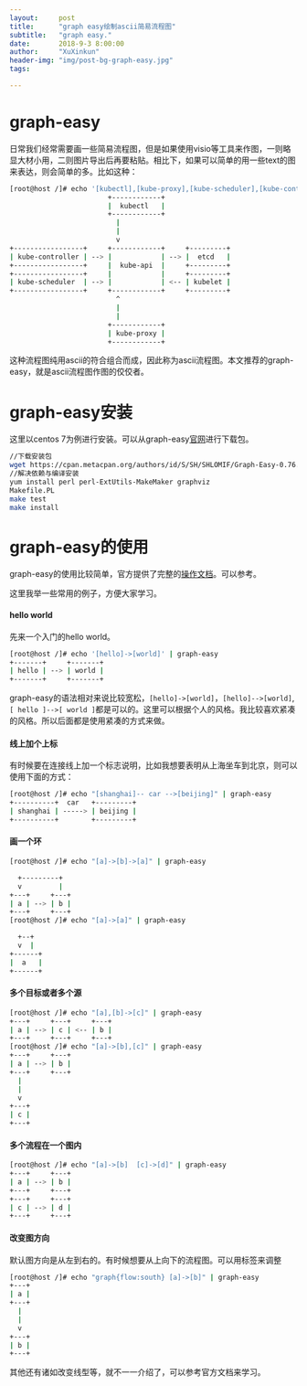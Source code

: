 ```yaml
---
layout:     post
title:      "graph easy绘制ascii简易流程图"
subtitle:   "graph easy."
date:       2018-9-3 8:00:00
author:     "XuXinkun"
header-img: "img/post-bg-graph-easy.jpg"
tags:

---
```


# graph-easy

日常我们经常需要画一些简易流程图，但是如果使用visio等工具来作图，一则略显大材小用，二则图片导出后再要粘贴。相比下，如果可以简单的用一些text的图来表达，则会简单的多。比如这种：

```Bash
[root@host /]# echo '[kubectl],[kube-proxy],[kube-scheduler],[kube-controller],[kubelet]->[kube-api]->[etcd]' |graph-easy
                        +------------+
                        |  kubectl   |
                        +------------+
                          |
                          |
                          v
+-----------------+     +------------+     +---------+
| kube-controller | --> |            | --> |  etcd   |
+-----------------+     |  kube-api  |     +---------+
+-----------------+     |            |     +---------+
| kube-scheduler  | --> |            | <-- | kubelet |
+-----------------+     +------------+     +---------+
                          ^
                          |
                          |
                        +------------+
                        | kube-proxy |
                        +------------+
```

这种流程图纯用ascii的符合组合而成，因此称为ascii流程图。本文推荐的graph-easy，就是ascii流程图作图的佼佼者。

# graph-easy安装

这里以centos 7为例进行安装。可以从graph-easy[官网](https://metacpan.org/pod/Graph::Easy)进行下载包。

```Bash
//下载安装包
wget https://cpan.metacpan.org/authors/id/S/SH/SHLOMIF/Graph-Easy-0.76.tar.gz
//解决依赖与编译安装
yum install perl perl-ExtUtils-MakeMaker graphviz
Makefile.PL
make test
make install
```

# graph-easy的使用

graph-easy的使用比较简单，官方提供了完整的[操作文档](http://bloodgate.com/perl/graph/manual/)。可以参考。

这里我举一些常用的例子，方便大家学习。

#### hello world

先来一个入门的hello world。

```Bash
[root@host /]# echo '[hello]->[world]' | graph-easy
+-------+     +-------+
| hello | --> | world |
+-------+     +-------+
```

graph-easy的语法相对来说比较宽松，`[hello]->[world]`，`[hello]-->[world]`,`[ hello ]-->[ world ]`都是可以的。这里可以根据个人的风格。我比较喜欢紧凑的风格。所以后面都是使用紧凑的方式来做。

#### 线上加个上标

有时候要在连接线上加一个标志说明，比如我想要表明从上海坐车到北京，则可以使用下面的方式：

```Bash
[root@host /]# echo "[shanghai]-- car -->[beijing]" | graph-easy
+----------+  car   +---------+
| shanghai | -----> | beijing |
+----------+        +---------+
```

#### 画一个环

```Bash
[root@host /]# echo "[a]->[b]->[a]" | graph-easy

  +---------+
  v         |
+---+     +---+
| a | --> | b |
+---+     +---+
[root@host /]# echo "[a]->[a]" | graph-easy

  +--+
  v  |
+------+
|  a   |
+------+
```

#### 多个目标或者多个源

```Bash
[root@host /]# echo "[a],[b]->[c]" | graph-easy
+---+     +---+     +---+
| a | --> | c | <-- | b |
+---+     +---+     +---+
[root@host /]# echo "[a]->[b],[c]" | graph-easy
+---+     +---+
| a | --> | b |
+---+     +---+
  |
  |
  v
+---+
| c |
+---+
```

#### 多个流程在一个图内

```Bash
[root@host /]# echo "[a]->[b]  [c]->[d]" | graph-easy
+---+     +---+
| a | --> | b |
+---+     +---+
+---+     +---+
| c | --> | d |
+---+     +---+
```

#### 改变图方向

默认图方向是从左到右的。有时候想要从上向下的流程图。可以用标签来调整

```Bash
[root@host /]# echo "graph{flow:south} [a]->[b]" | graph-easy
+---+
| a |
+---+
  |
  |
  v
+---+
| b |
+---+
```

其他还有诸如改变线型等，就不一一介绍了，可以参考官方文档来学习。